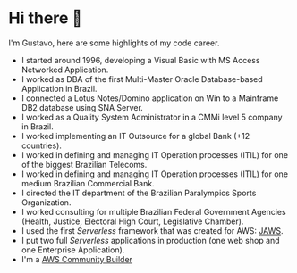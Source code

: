 # Hi there 👋

I'm Gustavo, here are some highlights of my code career.

- I started around 1996, developing a Visual Basic with MS Access Networked Application.
- I worked as DBA of the first Multi-Master Oracle Database-based Application in Brazil.
- I connected a Lotus Notes/Domino application on Win to a Mainframe DB2 database using SNA Server.
- I worked as a Quality System Administrator in a CMMi level 5 company in Brazil.
- I worked implementing an IT Outsource for a global Bank (+12 countries).
- I worked in defining and managing IT Operation processes (ITIL) for one of the biggest Brazilian Telecoms.
- I worked in defining and managing IT Operation processes (ITIL) for one medium Brazilian Commercial Bank.
- I directed the IT department of the Brazilian Paralympics Sports Organization.
- I worked consulting for multiple Brazilian Federal Government Agencies (Health, Justice, Electoral High Court, Legislative Chamber).
- I used the first _Serverless_ framework that was created for AWS: [JAWS](https://aws.amazon.com/blogs/compute/getting-started-with-jaws-on-amazon-web-services/).
- I put two full _Serverless_ applications in production (one web shop and one Enterprise Application).
- I'm a [AWS Community Builder](https://aws.amazon.com/developer/community/community-builders/)
